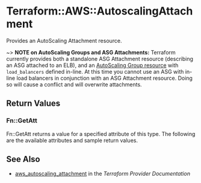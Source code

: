# Terraform::AWS::AutoscalingAttachment

Provides an AutoScaling Attachment resource.

~> **NOTE on AutoScaling Groups and ASG Attachments:** Terraform currently provides
both a standalone ASG Attachment resource (describing an ASG attached to
an ELB), and an [AutoScaling Group resource](autoscaling_group.html) with
`load_balancers` defined in-line. At this time you cannot use an ASG with in-line
load balancers in conjunction with an ASG Attachment resource. Doing so will cause a
conflict and will overwrite attachments.

## Return Values

### Fn::GetAtt

Fn::GetAtt returns a value for a specified attribute of this type. The following are the available attributes and sample return values.

## See Also

* [aws_autoscaling_attachment](https://www.terraform.io/docs/providers/aws/r/autoscaling_attachment.html) in the _Terraform Provider Documentation_